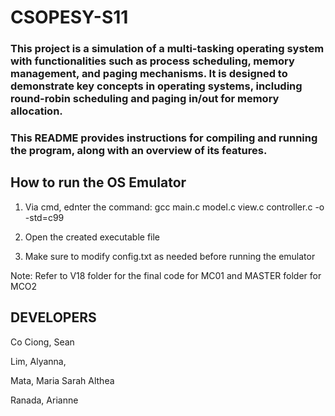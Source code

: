 # CSOPESY-S11

### This project is a simulation of a multi-tasking operating system with functionalities such as process scheduling, memory management, and paging mechanisms. It is designed to demonstrate key concepts in operating systems, including round-robin scheduling and paging in/out for memory allocation.

### This README provides instructions for compiling and running the program, along with an overview of its features.

## How to run the OS Emulator

1. Via cmd, ednter the command: gcc main.c model.c view.c controller.c -o <name of exe> -std=c99

2. Open the created executable file
   
3. Make sure to modify config.txt as needed before running the emulator

Note: Refer to V18 folder for the final code for MC01 and MASTER folder for MCO2

## DEVELOPERS
Co Ciong, Sean

Lim, Alyanna,

Mata, Maria Sarah Althea

Ranada, Arianne
